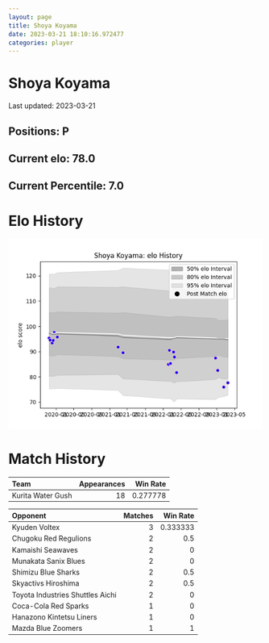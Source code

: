 ```yaml
---  
layout: page  
title: Shoya Koyama  
date: 2023-03-21 18:10:16.972477  
categories: player  
---
```

# Shoya Koyama


Last updated: 2023-03-21
## Positions: P

## Current elo: 78.0

## Current Percentile: 7.0

# Elo History


![elo history](history_ShoyaKoyama.png)
# Match History


| Team              |   Appearances |   Win Rate |
|:------------------|--------------:|-----------:|
| Kurita Water Gush |            18 |   0.277778 |

| Opponent                         |   Matches |   Win Rate |
|:---------------------------------|----------:|-----------:|
| Kyuden Voltex                    |         3 |   0.333333 |
| Chugoku Red Regulions            |         2 |   0.5      |
| Kamaishi Seawaves                |         2 |   0        |
| Munakata Sanix Blues             |         2 |   0        |
| Shimizu Blue Sharks              |         2 |   0.5      |
| Skyactivs Hiroshima              |         2 |   0.5      |
| Toyota Industries Shuttles Aichi |         2 |   0        |
| Coca-Cola Red Sparks             |         1 |   0        |
| Hanazono Kintetsu Liners         |         1 |   0        |
| Mazda Blue Zoomers               |         1 |   1        |